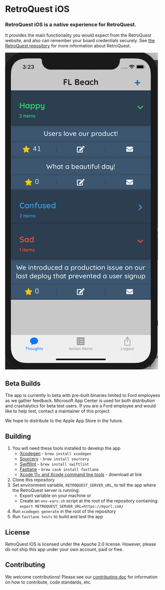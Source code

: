 # RetroQuest iOS

### RetroQuest iOS is a native experience for RetroQuest.  

It provides the main functionality you would expect from the RetroQuest website, and also can remember your board credentials securely.
See [the RetroQuest repository](https://github.com/FordLabs/retroquest) for more information about RetroQuest.

![Thoughts Screen](screenshots/thoughts.png)

## Beta Builds

The app is currently in beta with pre-built binaries limited to Ford employees as we gather feedback.
Microsoft App Center is used for both distribution and crashalytics for beta test users.
If you are a Ford employee and would like to help test, contact a maintainer of this project.

We hope to distribute to the Apple App Store in the future.

## Building

1. You will need these tools installed to develop the app
    * [Xcodegen](https://github.com/yonaskolb/XcodeGen) - ```brew install xcodegen```
    * [Sourcery](https://github.com/krzysztofzablocki/Sourcery) - ```brew install sourcery```
    * [Swiftlint](https://github.com/realm/SwiftLint) - ```brew install swiftlint```
    * [Fastlane](https://fastlane.tools/) - ```brew cask install fastlane```
    * [Xcode 11+ and Xcode command line tools](https://developer.apple.com/download/more/) - download at link
2. Clone this repository
3. Set environment variable, ```RETROQUEST_SERVER_URL```, to tell the app where the RetroQuest server is running:
    * Export variable on your machine or
    * Create an ```env-vars.sh``` script at the root of the repository containing: ```export RETROQUEST_SERVER_URL=https://myurl.com/```
4. Run ```xcodegen generate``` in the root of the repository
5. Run ```fastlane tests``` to build and test the app

## License

RetroQuest iOS is licensed under the Apache 2.0 license.
However, please do not ship this app under your own account, paid or free.

## Contributing

We welcome contributions!
Please see our [contributing doc](.github/CONTRIBUTING.md) for information on how to contribute, code standards, etc.
